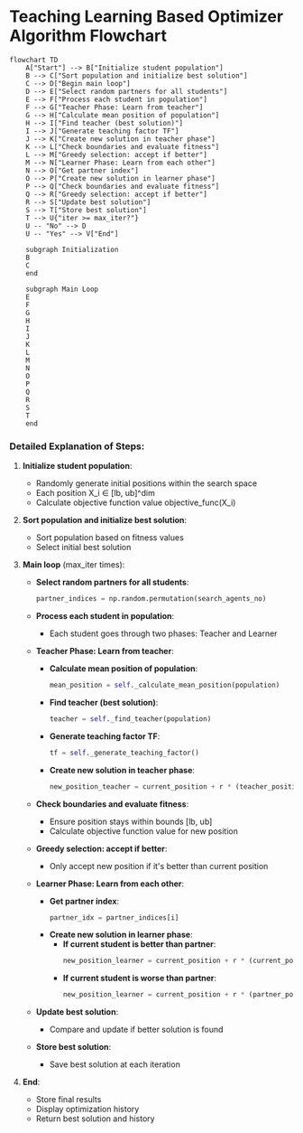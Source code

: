 # Teaching Learning Based Optimizer Algorithm Flowchart

```mermaid
flowchart TD
    A["Start"] --> B["Initialize student population"]
    B --> C["Sort population and initialize best solution"]
    C --> D["Begin main loop"]
    D --> E["Select random partners for all students"]
    E --> F["Process each student in population"]
    F --> G["Teacher Phase: Learn from teacher"]
    G --> H["Calculate mean position of population"]
    H --> I["Find teacher (best solution)"]
    I --> J["Generate teaching factor TF"]
    J --> K["Create new solution in teacher phase"]
    K --> L["Check boundaries and evaluate fitness"]
    L --> M["Greedy selection: accept if better"]
    M --> N["Learner Phase: Learn from each other"]
    N --> O["Get partner index"]
    O --> P["Create new solution in learner phase"]
    P --> Q["Check boundaries and evaluate fitness"]
    Q --> R["Greedy selection: accept if better"]
    R --> S["Update best solution"]
    S --> T["Store best solution"]
    T --> U{"iter >= max_iter?"}
    U -- "No" --> D
    U -- "Yes" --> V["End"]
    
    subgraph Initialization
    B
    C
    end
    
    subgraph Main Loop
    E
    F
    G
    H
    I
    J
    K
    L
    M
    N
    O
    P
    Q
    R
    S
    T
    end
```

### Detailed Explanation of Steps:

1. **Initialize student population**:
   - Randomly generate initial positions within the search space
   - Each position X_i ∈ [lb, ub]^dim
   - Calculate objective function value objective_func(X_i)

2. **Sort population and initialize best solution**:
   - Sort population based on fitness values
   - Select initial best solution

3. **Main loop** (max_iter times):
   - **Select random partners for all students**:
     ```python
     partner_indices = np.random.permutation(search_agents_no)
     ```

   - **Process each student in population**:
     * Each student goes through two phases: Teacher and Learner

   - **Teacher Phase: Learn from teacher**:
     * **Calculate mean position of population**:
       ```python
       mean_position = self._calculate_mean_position(population)
       ```
     * **Find teacher (best solution)**:
       ```python
       teacher = self._find_teacher(population)
       ```
     * **Generate teaching factor TF**:
       ```python
       tf = self._generate_teaching_factor()
       ```
     * **Create new solution in teacher phase**:
       ```python
       new_position_teacher = current_position + r * (teacher_position - teaching_factor * mean_position)
       ```

   - **Check boundaries and evaluate fitness**:
     * Ensure position stays within bounds [lb, ub]
     * Calculate objective function value for new position

   - **Greedy selection: accept if better**:
     * Only accept new position if it's better than current position

   - **Learner Phase: Learn from each other**:
     * **Get partner index**:
       ```python
       partner_idx = partner_indices[i]
       ```
     * **Create new solution in learner phase**:
       * **If current student is better than partner**:
         ```python
         new_position_learner = current_position + r * (current_position - partner_position)
         ```
       * **If current student is worse than partner**:
         ```python
         new_position_learner = current_position + r * (partner_position - current_position)
         ```

   - **Update best solution**:
     * Compare and update if better solution is found

   - **Store best solution**:
     * Save best solution at each iteration

4. **End**:
   - Store final results
   - Display optimization history
   - Return best solution and history